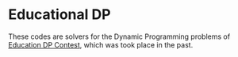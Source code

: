 # Educational DP

These codes are solvers for the Dynamic Programming problems of [Education DP Contest], which was took place in the past.

[//]: # (References)
   [Education DP Contest]: <https://atcoder.jp/contests/dp>
